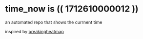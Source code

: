 # time_now is (( 1712610000012 ))

an automated repo that shows the currnent time

inspired by [breakingheatmap](https://github.com/breakingheatmap/breakingheatmap)